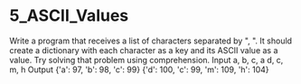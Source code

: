 # 5_ASCII_Values
Write a program that receives a list of characters separated by ", ". It should create a dictionary with each character as a key and its ASCII value as a value. Try solving that problem using comprehension.
Input
a, b, c, a
d, c, m, h
Output
{'a': 97, 'b': 98, 'c': 99}
{'d': 100, 'c': 99, 'm': 109, 'h': 104}
